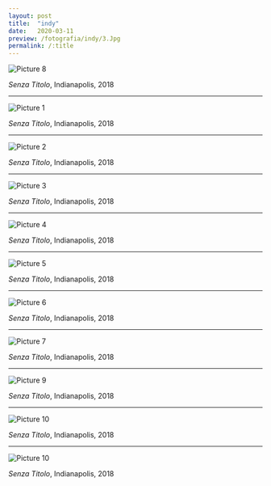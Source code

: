```yaml
---
layout: post
title:  "indy"
date:   2020-03-11
preview: /fotografia/indy/3.Jpg
permalink: /:title
---
```


![Picture 8](8.Jpg)

_Senza Titolo_, Indianapolis, 2018

---

![Picture 1](1.Jpg)

_Senza Titolo_, Indianapolis, 2018

---

![Picture 2](2.Jpg)

_Senza Titolo_, Indianapolis, 2018

---

![Picture 3](3.Jpg)

_Senza Titolo_, Indianapolis, 2018

---

![Picture 4](4.Jpg)

_Senza Titolo_, Indianapolis, 2018

---

![Picture 5](5.Jpg)

_Senza Titolo_, Indianapolis, 2018

---

![Picture 6](6.Jpg)

_Senza Titolo_, Indianapolis, 2018

---

![Picture 7](7.Jpg)

_Senza Titolo_, Indianapolis, 2018

---

![Picture 9](9.Jpg)

_Senza Titolo_, Indianapolis, 2018

---

![Picture 10](10.Jpg)

_Senza Titolo_, Indianapolis, 2018

---

![Picture 10](11.Jpg)

_Senza Titolo_, Indianapolis, 2018


